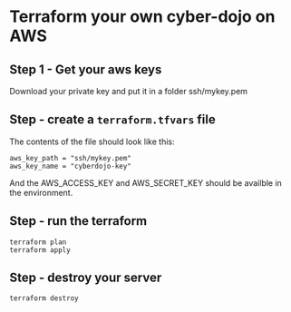 # Terraform your own cyber-dojo on AWS


## Step 1 - Get your aws keys

Download your private key and put it in a folder ssh/mykey.pem

## Step - create a `terraform.tfvars` file

The contents of the file should look like this:

    aws_key_path = "ssh/mykey.pem"
    aws_key_name = "cyberdojo-key"

And the  AWS_ACCESS_KEY and AWS_SECRET_KEY should be availble in the environment.

## Step - run the terraform

    terraform plan
    terraform apply

## Step - destroy your server

    terraform destroy
